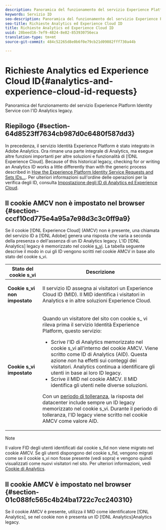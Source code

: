 ```yaml
---
description: Panoramica del funzionamento del servizio Experience Platform Identity Service con l'ID Analytics legacy.
keywords: Servizio ID
seo-description: Panoramica del funzionamento del servizio Experience Platform Identity Service con l'ID Analytics legacy.
seo-title: Richieste Analytics ed Experience Cloud ID
title: Richieste Analytics ed Experience Cloud ID
uuid: 28beed16-7ef9-4824-8e82-853930756eca
translation-type: tm+mt
source-git-commit: 484c52265d8e0b6f0e79cb21d09082fff730a44b

---
```



# Richieste Analytics ed Experience Cloud ID{#analytics-and-experience-cloud-id-requests}

Panoramica del funzionamento del servizio Experience Platform Identity Service con l&#39;ID Analytics legacy.

## Riepilogo {#section-64d8523ff7634cb987d0c6480f587dd3}

In precedenza, il servizio Identità Experience Platform è stato integrato in Adobe Analytics. Ora rimane una parte integrale di Analytics, ma esegue altre funzioni importanti per altre soluzioni e funzionalità di [!DNL Experience Cloud]. Because of this historical legacy, checking for or writing an Analytics ID works a little differently than with the generic process described in [How the Experience Platform Identity Service Requests and Sets IDs...](../../introduction/id-request.md#concept-2caacebb1d244402816760e9b8bcef6a). Per ulteriori informazioni sull&#39;ordine delle operazioni per la verifica degli ID, consulta [Impostazione degli ID di Analytics ed Experience Cloud](../../reference/analytics-reference/analytics-ids.md#concept-f381dd18ee184c6c8e48286937a161d6).

## Il cookie AMCV non è impostato nel browser {#section-cccf10cd775e4a95a7e98d3c3c0ff9a9}

Se il cookie [!DNL Experience Cloud] (AMCV) non è presente, una chiamata del servizio ID a [!DNL Adobe] genera una risposta che varia a seconda della presenza o dell&#39;assenza di un ID Analytics legacy. L&#39;ID [!DNL Analytics] legacy è memorizzato nel cookie [s_vi](https://marketing.adobe.com/resources/help/en_US/whitepapers/cookies/?f=cookies_analytics.html). La tabella seguente descrive il modo in cui gli ID vengono scritti nel cookie AMCV in base allo stato del cookie s_vi.

<table id="table_DC85FECE26DD424E841BA1059AF1E57F"> 
 <thead> 
  <tr> 
   <th colname="col1" class="entry"> Stato del cookie s_vi </th> 
   <th colname="col2" class="entry"> Descrizione </th> 
  </tr> 
 </thead>
 <tbody> 
  <tr> 
   <td colname="col1"> <p> <b> Cookie s_vi non impostato</b> </p> </td> 
   <td colname="col2"> <p>Il servizio ID assegna ai visitatori un <span class="keyword">Experience Cloud ID</span> (MID). Il MID identifica i visitatori in <span class="keyword">Analytics</span> e in altre soluzioni <span class="keyword">Experience Cloud</span>. </p> </td> 
  </tr> 
  <tr> 
   <td colname="col1"> <p> <b>Cookie s_vi impostato</b> </p> </td> 
   <td colname="col2"> <p>Quando un visitatore del sito con cookie s_ vi rileva prima il servizio Identità Experience Platform, questo servizio: </p> 
    <ul id="ul_BE584810280D4874AF802A9247011787"> 
     <li id="li_AA395B09A3174AF78F3EC10053E2E4F5">Scrive l'ID di <span class="keyword">Analytics</span> memorizzato nel cookie s_vi all'interno del cookie AMCV. Viene scritto come ID di <span class="keyword">Analytics</span> (AID). Questa azione <i>non</i> ha effetti sui conteggi dei visitatori. <span class="keyword"> Analytics</span> continua a identificare gli utenti in base ai loro ID legacy. </li> 
     <li id="li_8735DE21FEA542BA8024109B8FE1E2ED">Scrive il MID nel cookie AMCV. Il MID identifica gli utenti nelle diverse soluzioni. </li> 
    </ul> <p> <p>Con un <a href="../../reference/analytics-reference/grace-period.md" format="dita" scope="local">periodo di tolleranza</a>, la risposta del datacenter include sempre un ID legacy memorizzato nel cookie s_vi. Durante il periodo di tolleranza, l'ID legacy viene scritto nel cookie AMCV come valore AID. </p> </p> </td> 
  </tr> 
 </tbody> 
</table>

>[!NOTE]
>
>Il valore FID degli utenti identificati dal cookie s_fid non viene migrato nel cookie AMCV. Se gli utenti dispongono del cookie s_fid, vengono migrati come se il cookie s_vi non fosse presente (vedi sopra) e vengono quindi visualizzati come nuovi visitatori nel sito. Per ulteriori informazioni, vedi [Cookie di Analytics](https://marketing.adobe.com/resources/help/en_US/whitepapers/cookies/?f=cookies_analytics.html).

## Il cookie AMCV è impostato nel browser {#section-01c088fc565c4b24ba1722c7cc240310}

Se il cookie AMCV è presente, utilizza il MID come identificatore [!DNL Analytics], se nel cookie non è presenta un ID [!DNL Analytics]Analytics legacy.
